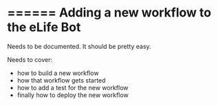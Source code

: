 ======
Adding a new workflow to the eLife Bot
======

Needs to be documented. It should be pretty easy. 

Needs to cover:

- how to build a new workflow
- how that workflow gets started
- how to add a test for the new workflow
- finally how to deploy the new workflow	